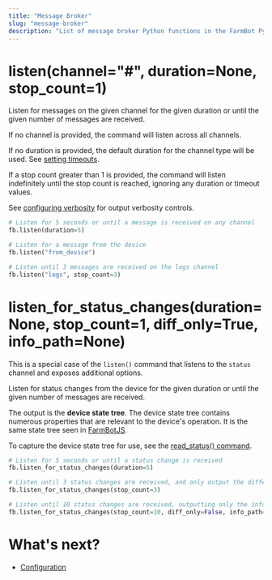 ```yaml
---
title: "Message Broker"
slug: "message-broker"
description: "List of message broker Python functions in the FarmBot Python library"
---
```


# listen(channel="#", duration=None, stop_count=1)

Listen for messages on the given channel for the given duration or until the given number of messages are received.

If no channel is provided, the command will listen across all channels.

If no duration is provided, the default duration for the channel type will be used. See [setting timeouts](../settings.md#configure-timeouts).

If a stop count greater than 1 is provided, the command will listen indefinitely until the stop count is reached, ignoring any duration or timeout values.

See [configuring verbosity](../settings.md#configure-function-output-verbosity) for output verbosity controls.

```python
# Listen for 5 seconds or until a message is received on any channel
fb.listen(duration=5)

# Listen for a message from the device
fb.listen("from_device")

# Listen until 3 messages are received on the logs channel
fb.listen("logs", stop_count=3)
```

# listen_for_status_changes(duration=None, stop_count=1, diff_only=True, info_path=None)

This is a special case of the `listen()` command that listens to the `status` channel and exposes additional options.

Listen for status changes from the device for the given duration or until the given number of messages are received.

The output is the **device state tree**. The device state tree contains numerous properties that are relevant to the device's operation. It is the same state tree seen in [FarmBotJS](https://github.com/FarmBot/farmbot-js/blob/main/src/interfaces.ts#L6-L25).

To capture the device state tree for use, see the [read_status() command](./configuration.md#read_statuspathnone).

```python
# Listen for 5 seconds or until a status change is received
fb.listen_for_status_changes(duration=5)

# Listen until 3 status changes are received, and only output the difference from the first status
fb.listen_for_status_changes(stop_count=3)

# Listen until 10 status changes are received, outputting only the info at the given path. Note: The reason for the status change may be different than the info requested.
fb.listen_for_status_changes(stop_count=10, diff_only=False, info_path="location_data.position")
```

# What's next?

 * [Configuration](./configuration.md)
